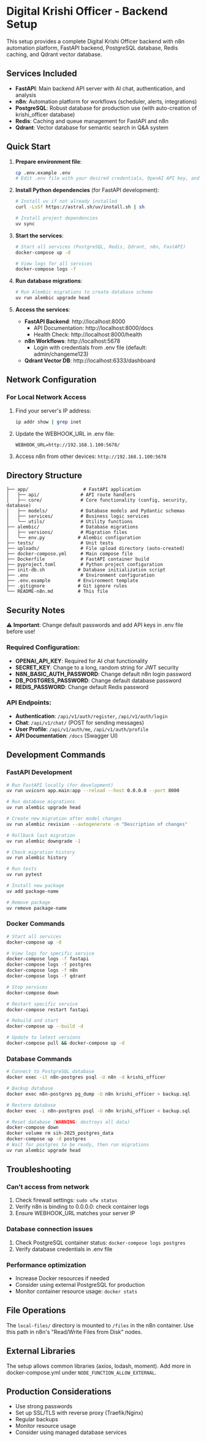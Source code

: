 # Digital Krishi Officer - Backend Setup

This setup provides a complete Digital Krishi Officer backend with n8n automation platform, FastAPI backend, PostgreSQL database, Redis caching, and Qdrant vector database.

## Services Included

- **FastAPI**: Main backend API server with AI chat, authentication, and analysis
- **n8n**: Automation platform for workflows (scheduler, alerts, integrations)
- **PostgreSQL**: Robust database for production use (with auto-creation of krishi_officer database)
- **Redis**: Caching and queue management for FastAPI and n8n
- **Qdrant**: Vector database for semantic search in Q&A system

## Quick Start

1. **Prepare environment file**:
   ```bash
   cp .env.example .env
   # Edit .env file with your desired credentials, OpenAI API key, and network settings
   ```

2. **Install Python dependencies** (for FastAPI development):
   ```bash
   # Install uv if not already installed
   curl -LsSf https://astral.sh/uv/install.sh | sh
   
   # Install project dependencies
   uv sync
   ```

3. **Start the services**:
   ```bash
   # Start all services (PostgreSQL, Redis, Qdrant, n8n, FastAPI)
   docker-compose up -d
   
   # View logs for all services
   docker-compose logs -f
   ```

4. **Run database migrations**:
   ```bash
   # Run Alembic migrations to create database schema
   uv run alembic upgrade head
   ```

5. **Access the services**:
   - **FastAPI Backend**: http://localhost:8000
     - API Documentation: http://localhost:8000/docs
     - Health Check: http://localhost:8000/health
   - **n8n Workflows**: http://localhost:5678
     - Login with credentials from .env file (default: admin/changeme123)
   - **Qdrant Vector DB**: http://localhost:6333/dashboard

## Network Configuration

### For Local Network Access

1. Find your server's IP address:
   ```bash
   ip addr show | grep inet
   ```

2. Update the WEBHOOK_URL in .env file:
   ```
   WEBHOOK_URL=http://192.168.1.100:5678/
   ```

3. Access n8n from other devices: `http://192.168.1.100:5678`

## Directory Structure

```
├── app/                    # FastAPI application
│   ├── api/               # API route handlers
│   ├── core/              # Core functionality (config, security, database)
│   ├── models/            # Database models and Pydantic schemas
│   ├── services/          # Business logic services
│   └── utils/             # Utility functions
├── alembic/               # Database migrations
│   ├── versions/          # Migration files
│   └── env.py            # Alembic configuration
├── tests/                 # Unit tests
├── uploads/               # File upload directory (auto-created)
├── docker-compose.yml     # Main compose file
├── Dockerfile             # FastAPI container build
├── pyproject.toml         # Python project configuration
├── init-db.sh            # Database initialization script
├── .env                   # Environment configuration
├── .env.example          # Environment template
├── .gitignore            # Git ignore rules
└── README-n8n.md         # This file
```

## Security Notes

⚠️ **Important**: Change default passwords and add API keys in .env file before use!

### Required Configuration:
- **OPENAI_API_KEY**: Required for AI chat functionality
- **SECRET_KEY**: Change to a long, random string for JWT security
- **N8N_BASIC_AUTH_PASSWORD**: Change default n8n login password
- **DB_POSTGRES_PASSWORD**: Change default database password
- **REDIS_PASSWORD**: Change default Redis password

### API Endpoints:
- **Authentication**: `/api/v1/auth/register`, `/api/v1/auth/login`
- **Chat**: `/api/v1/chat/` (POST for sending messages)
- **User Profile**: `/api/v1/auth/me`, `/api/v1/auth/profile`
- **API Documentation**: `/docs` (Swagger UI)

## Development Commands

### FastAPI Development
```bash
# Run FastAPI locally (for development)
uv run uvicorn app.main:app --reload --host 0.0.0.0 --port 8000

# Run database migrations
uv run alembic upgrade head

# Create new migration after model changes
uv run alembic revision --autogenerate -m "Description of changes"

# Rollback last migration
uv run alembic downgrade -1

# Check migration history
uv run alembic history

# Run tests
uv run pytest

# Install new package
uv add package-name

# Remove package
uv remove package-name
```

### Docker Commands
```bash
# Start all services
docker-compose up -d

# View logs for specific service
docker-compose logs -f fastapi
docker-compose logs -f postgres
docker-compose logs -f n8n
docker-compose logs -f qdrant

# Stop services
docker-compose down

# Restart specific service
docker-compose restart fastapi

# Rebuild and start
docker-compose up --build -d

# Update to latest versions
docker-compose pull && docker-compose up -d
```

### Database Commands
```bash
# Connect to PostgreSQL database
docker exec -it n8n-postgres psql -U n8n -d krishi_officer

# Backup database
docker exec n8n-postgres pg_dump -U n8n krishi_officer > backup.sql

# Restore database
docker exec -i n8n-postgres psql -U n8n krishi_officer < backup.sql

# Reset database (WARNING: destroys all data)
docker-compose down
docker volume rm sih-2025_postgres_data
docker-compose up -d postgres
# Wait for postgres to be ready, then run migrations
uv run alembic upgrade head
```

## Troubleshooting

### Can't access from network
1. Check firewall settings: `sudo ufw status`
2. Verify n8n is binding to 0.0.0.0: check container logs
3. Ensure WEBHOOK_URL matches your server IP

### Database connection issues
1. Check PostgreSQL container status: `docker-compose logs postgres`
2. Verify database credentials in .env file

### Performance optimization
- Increase Docker resources if needed
- Consider using external PostgreSQL for production
- Monitor container resource usage: `docker stats`

## File Operations

The `local-files/` directory is mounted to `/files` in the n8n container. Use this path in n8n's "Read/Write Files from Disk" nodes.

## External Libraries

The setup allows common libraries (axios, lodash, moment). Add more in docker-compose.yml under `NODE_FUNCTION_ALLOW_EXTERNAL`.

## Production Considerations

- Use strong passwords
- Set up SSL/TLS with reverse proxy (Traefik/Nginx)
- Regular backups
- Monitor resource usage
- Consider using managed database services